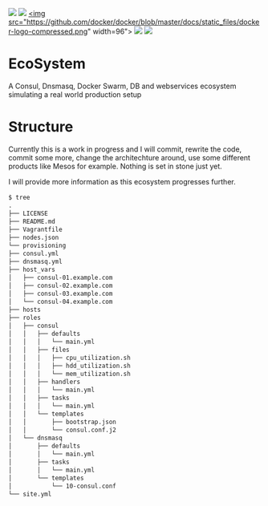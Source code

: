 <a href="http://consul.io"><img src="http://demo.consul.io/ui/static/consul-logo.png" width="48"></a>
<a href="http://www.thekelleys.org.uk/dnsmasq/doc.html"><img src="http://www.thekelleys.org.uk/dnsmasq/images/icon.png" width="48"></a>
<a href="https://www.docker.com"><img src="https://github.com/docker/docker/blob/master/docs/static_files/docker-logo-compressed.png" width=96"></a>
<a href="https://www.mongodb.com"><img src="https://www.mongodb.com/assets/MongoDB_Brand_Resources/MongoDB-Logo-5c3a7405a85675366beb3a5ec4c032348c390b3f142f5e6dddf1d78e2df5cb5c.png" width="96"></a>
<a href="https://nginx.com"><img src="https://www.nginx.com/wp-content/themes/nginx-theme/assets/img//logo.png" width="96"></a>

# EcoSystem
A Consul, Dnsmasq, Docker Swarm, DB and webservices ecosystem simulating a real world production setup




# Structure
Currently this is a work in progress and I will commit, rewrite the code, commit some more, change the architechture around, use some different products like Mesos for example. Nothing is set in stone just yet.

I will provide more information as this ecosystem progresses further.

````
$ tree
.
├── LICENSE
├── README.md
├── Vagrantfile
├── nodes.json
└── provisioning
├── consul.yml
├── dnsmasq.yml
├── host_vars
│   ├── consul-01.example.com
│   ├── consul-02.example.com
│   ├── consul-03.example.com
│   └── consul-04.example.com
├── hosts
├── roles
│   ├── consul
│   │   ├── defaults
│   │   │   └── main.yml
│   │   ├── files
│   │   │   ├── cpu_utilization.sh
│   │   │   ├── hdd_utilization.sh
│   │   │   └── mem_utilization.sh
│   │   ├── handlers
│   │   │   └── main.yml
│   │   ├── tasks
│   │   │   └── main.yml
│   │   └── templates
│   │       ├── bootstrap.json
│   │       └── consul.conf.j2
│   └── dnsmasq
│       ├── defaults
│       │   └── main.yml
│       ├── tasks
│       │   └── main.yml
│       └── templates
│           └── 10-consul.conf
└── site.yml

````

